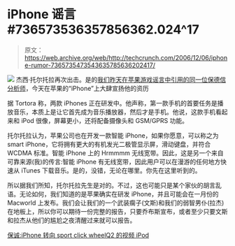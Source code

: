 # iPhone 谣言#736573536357856362.024^17 

> 原文：<https://web.archive.org/web/http://techcrunch.com/2006/12/06/iphone-rumor-7365735473543635785636202417/>

![](img/9cd07a57851da99c242fc706805b1a92.png)
杰西·托尔托拉再次出击。是的[我们昨天在苹果游戏谣言中引用的同一位保德信分析师](https://web.archive.org/web/20150224173939/http://crunchgear.com/2006/12/05/rumor-is-apple-going-gaming-with-hdtvs-itunes-video-game-store/)，今天在苹果的“iPhone”上大肆宣扬他的资历

据 Tortora 称，两款 iPhones 正在研发中。他声称，第一款手机的首要任务是播放音乐，本质上是让它首先成为音乐播放器，然后才是手机。他说，这款手机看起来和 iPod 很像，屏幕更小，还将配备摄像头和 GSM/GPRS 功能。

托尔托拉认为，苹果公司也在开发一款智能 iPhone，如果你愿意，可以称之为 smart iPhone，它将拥有更大的有机发光二极管显示屏，滑动键盘，并符合 WCDMA 标准。智能 iPhone 上的 Hrmmmm 无线宽带。因此，这是另一个来自可靠来源(我)的传言:智能 iPhone 有无线宽带，因此用户可以在漫游的任何地方快速从 iTunes 下载音乐。是的，没错，无论在哪里。你先在这里听到的。

所以据我们所知，托尔托拉先生是对的。不过，这也可能只是某个家伙的胡言乱语。无论如何，我们知道的是苹果确实在研发 iPhone，并且可能会在一月份的 Macworld 上发布。我们会让我们的一个武装瘸子(文斯)和我们的弱智男仆(拉杰)在地板上，所以你可以期待一份完整的报告，只要乔布斯宣布，或者至少只要文斯和拉杰从他们的尴尬之夜清醒过来就可以报告。

[保诚:iPhone 转向 sport click wheelQ2 的视频 iPod](https://web.archive.org/web/20150224173939/http://www.appleinsider.com/article.php?id=2285)